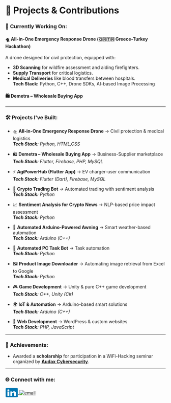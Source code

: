# 🚀 Projects & Contributions  

### 🔭 **Currently Working On:**  
#### 🛸 **All-in-One Emergency Response Drone** (🇬🇷🇹🇷 Greece-Turkey Hackathon)  
A drone designed for civil protection, equipped with:  
- **3D Scanning** for wildfire assessment and aiding firefighters.  
- **Supply Transport** for critical logistics.  
- **Medical Deliveries** like blood transfers between hospitals.  
**Tech Stack:** Python, C++, Drone SDKs, AI-based Image Processing  

#### 🛍 **Demetra – Wholesale Buying App**  
---

### 🛠 **Projects I've Built:**  

- 🛸 **All-in-One Emergency Response Drone** → Civil protection & medical logistics  
  _**Tech Stack:** Python, HTML,CSS_  

- 🛍 **Demetra – Wholesale Buying App** → Business-Supplier marketplace  
  _**Tech Stack:** Flutter, Firebase, PHP, MySQL_  

- ⚡ **AgiPowerHub (Flutter App)** → EV charger-user communication  
  _**Tech Stack:** Flutter (Dart), Firebase, MySQL_  

- 🤖 **Crypto Trading Bot** → Automated trading with sentiment analysis  
  _**Tech Stack:** Python_  

- 📈 **Sentiment Analysis for Crypto News** → NLP-based price impact assessment  
  _**Tech Stack:** Python_  

- 🏡 **Automated Arduino-Powered Awning** → Smart weather-based automation  
  _**Tech Stack:** Arduino (C++)_  

- 🔄 **Automated PC Task Bot** → Task automation  
  _**Tech Stack:** Python_  

- 🖼 **Product Image Downloader** → Automating image retrieval from Excel to Google  
  _**Tech Stack:** Python_  

- 🎮 **Game Development** → Unity & pure C++ game development  
  _**Tech Stack:** C++, Unity (C#)_  

- 🌍 **IoT & Automation** → Arduino-based smart solutions  
  _**Tech Stack:** Arduino (C++)_  

- 🔗 **Web Development** → WordPress & custom websites  
  _**Tech Stack:** PHP, JavaScript_  

---

### 🏅 **Achievements:**  
- Awarded a **scholarship** for participation in a WiFi-Hacking seminar organized by [**Audax Cybersecurity**](https://www.audax.gr).  
---
### 🌐 Connect with me:
<p align="left">
  <a href="https://www.linkedin.com/in/fotis-stamatopoulos-a46630263/" target="blank">
    <img align="center" src="https://raw.githubusercontent.com/devicons/devicon/master/icons/linkedin/linkedin-original.svg" alt="linkedin" height="30" width="40" />
  </a>
  <a href="mailto:fotis12@icloud.com">
    <img align="center" src="https://cdn-icons-png.flaticon.com/512/281/281769.png" alt="email" height="30" width="40" />
  </a>
</p>


